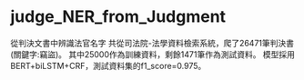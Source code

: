 # judge_NER_from_Judgment
從判決文書中辨識法官名字
共從司法院-法學資料檢索系統，爬了26471筆判決書(關鍵字:竊盜)。
其中25000作為訓練資料，剩餘1471筆作為測試資料。
模型採用BERT+biLSTM+CRF，測試資料集的f1_score=0.975。
